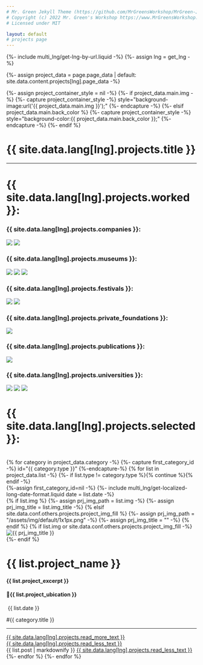 ```yaml
---
# Mr. Green Jekyll Theme (https://github.com/MrGreensWorkshop/MrGreen-JekyllTheme)
# Copyright (c) 2022 Mr. Green's Workshop https://www.MrGreensWorkshop.com
# Licensed under MIT

layout: default
# projects page
---
```


{%- include multi_lng/get-lng-by-url.liquid -%}
{%- assign lng = get_lng -%}

{%- assign project_data = page.page_data | default: site.data.content.projects[lng].page_data -%}

{%- assign project_container_style = nil -%}
{%- if project_data.main.img -%}
{%- capture project_container_style -%} style="background-image:url('{{ project_data.main.img }}');" {%- endcapture -%}
{%- elsif project_data.main.back_color %}
{%- capture project_container_style -%} style="background-color:{{ project_data.main.back_color }};" {%- endcapture -%}
{%- endif %}

<div class="containertitle">
  <h1 id="titleAux">{{ site.data.lang[lng].projects.title }}</h1>
</div>
  <hr>
  <h1 id="title2">{{ site.data.lang[lng].projects.worked }}:</h1>
<div class="projectsFormat">
<div class="companiesProjectsContainer">
    <div class="boxCompaniesPR">
    <h3 id="companiesTitle">{{ site.data.lang[lng].projects.companies }}:</h3>
      <div class="projectsImagesContainer">
        <img id="marginTOP"  class="projectsImageWide" src="/assets/img/logos/lord logo.png">
        <img id="acciona" class="projectsImageWide" src="/assets/img/logos/accionacultura.png">
      </div>
    </div>
    <div class="boxCompaniesPR">
    <h3 id="musTitle">{{ site.data.lang[lng].projects.museums }}: </h3>
      <div class="projectsImagesContainerAux">
        <img class="projectsImageNarrow" id="riseRosaRage" src="/assets/img/logos/rise_rosa_rage.png">
        <img class="projectsImageNarrow" src="/assets/img/logos/ithra.png">
        <img class="projectsImageNarrow" src="/assets/img/logos/National.png">
      </div>
    </div>
  <div class="companiesProjectsContainer">
    <div class="boxCompaniesPR">
    <h3 id="festivalsTitle">{{ site.data.lang[lng].projects.festivals }}: </h3>
      <div class="projectsImagesContainer">
        <img id="marginTOP" class="projectsImageWide" src="/assets/img/logos/Cibra.png">
        <img class="projectsImageNarrow" src="/assets/img/logos/rosa-lago.jpg">
      </div>
    </div>
    <div class="boxCompaniesPR2">
    <h3 id="privateTitle">{{ site.data.lang[lng].projects.private_foundations }}: </h3>
      <div class="projectsImagesContainer">
        <img id="marginTOP" class="projectsImageWide" src="/assets/img/logos/mainel.png">
      </div>
    </div>
    <div class="boxCompaniesPR2">
    <h3 id="publicationsTitle">{{ site.data.lang[lng].projects.publications }}: </h3>
      <div class="projectsImagesContainer">
        <img class="projectsImageWide" src="/assets/img/logos/NuartJournal-logo-2021-stacked.png">
      </div>
    </div>
    <div class="boxCompaniesPR3">
     <h3 id="unvTitle">{{ site.data.lang[lng].projects.universities }}:</h3>
      <div class="projectsImagesContainer">
        <img id="barreira" class="projectsImageWide" src="/assets/img/logos/barreira.png">
        <img class="projectsImageNarrow" id="unv" src="/assets/img/logos/Cambridge.png">
        <img class="projectsImageNarrow" id="unv" src="/assets/img/logos/UCL-Logo.jpg">
      </div>
    </div>

</div>
</div>
</div>
  <h1 id="title2">{{ site.data.lang[lng].projects.selected }}:</h1>
  <br>
{% for category in project_data.category -%}
  {%- capture first_category_id -%} id="{{ category.type }}" {%-endcapture-%}
  {% for list in project_data.list -%}
    {%- if list.type != category.type %}{% continue %}{% endif -%}
    <div class="multipurpose-container project-container" {{ first_category_id }}>
      {%-assign first_category_id=nil -%}
      {%- include multi_lng/get-localized-long-date-format.liquid date = list.date -%}
      <div class="row">
        {% if list.img %}
          {%- assign prj_img_path = list.img -%}
          {%- assign prj_img_title = list.img_title -%}
        {% elsif site.data.conf.others.projects.project_img_fill %}
          {%- assign prj_img_path = "/assets/img/default/1x1px.png" -%}
          {%- assign prj_img_title = "" -%}
        {% endif %}
        {% if list.img or site.data.conf.others.projects.project_img_fill -%}
        <div class="col-md-3 project-img">
          <img src="{{ prj_img_path }}" alt="{{ prj_img_title }}">
        </div>
        {%- endif %}
        <div class="col-md-9 project-header">
          <h1>{{ list.project_name }}</h1><h4>{{ list.project_excerpt }}</h4><h4>📍{{ list.project_ubication }}</h4>
          <div class="meta-container">
            <p class="date"><i class="fa fa-calendar fa-fw" aria-hidden="true"></i>&nbsp;{{ list.date }}</p>
            <p class="category">#{{ category.title }}</p>
          </div>
          <hr>
          <a href="javascript:void(0);" class="read-more-less">
            <div class="read-more"><i class="fa fa-angle-double-down fa-fw" aria-hidden="true"></i>{{ site.data.lang[lng].projects.read_more_text }}</div>
            <div class="read-less"><i class="fa fa-angle-double-up fa-fw" aria-hidden="true"></i>{{ site.data.lang[lng].projects.read_less_text }}</div>
          </a>
        </div>
      </div>
      <div class="row">
        <div class="markdown-style">
          {{ list.post | markdownify }}
          <a href="javascript:void(0);" class="read-more-less">
            <i class="fa fa-angle-double-up fa-fw" aria-hidden="true"></i>{{ site.data.lang[lng].projects.read_less_text }}
          </a>
        </div>
      </div>
    </div>
  {%- endfor %}
{%- endfor %}
